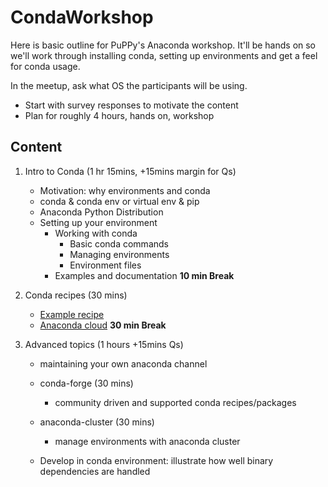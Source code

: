 # CondaWorkshop

Here is basic outline for PuPPy's Anaconda workshop. It'll be hands on so we'll work through installing conda, setting up environments and get a feel for conda usage.

In the meetup, ask what OS the participants will be using.

* Start with survey responses to motivate the content
* Plan for roughly 4 hours, hands on, workshop

## Content

1. Intro to Conda (1 hr 15mins, +15mins margin for Qs)
    * Motivation: why environments and conda
    * conda & conda env or virtual env & pip
    * Anaconda Python Distribution
    * Setting up your environment
        * Working with conda
            * Basic conda commands
            * Managing environments
            * Environment files
        * Examples and documentation
   __10 min Break__

2. Conda recipes (30 mins)
    * [Example recipe](https://github.com/sandhujasmine/CythonExample)
    * [Anaconda cloud](anaconda.org)
   __30 min Break__

3. Advanced topics (1 hours +15mins Qs)

    * maintaining your own anaconda channel

    * conda-forge (30 mins)
        * community driven and supported conda recipes/packages

    * anaconda-cluster (30 mins)
        * manage environments with anaconda cluster

   * Develop in conda environment: illustrate how well binary dependencies are handled

